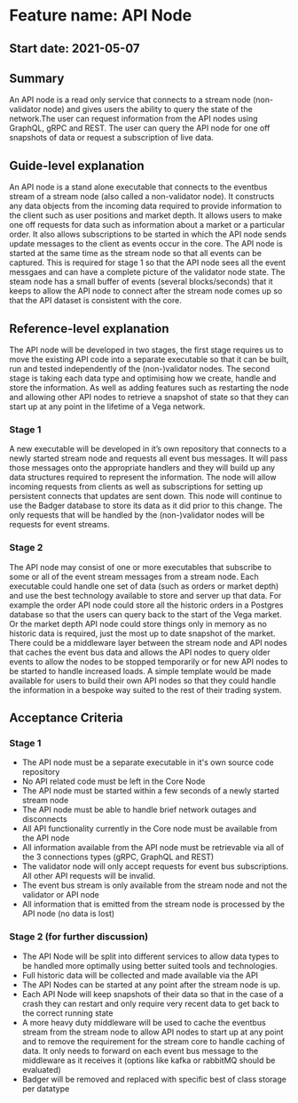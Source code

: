 # Feature name: API Node
## Start date: 2021-05-07

## Summary

An API node is a read only service that connects to a stream node (non-validator node) and gives users the ability to query the state of the network.The user can request information from the API nodes using GraphQL, gRPC and REST. The user can query the API node for one off snapshots of data or request a subscription of live data.


## Guide-level explanation

An API node is a stand alone executable that connects to the eventbus stream of a stream node (also called a non-validator node). It constructs any data objects from the incoming data required to provide information to the client such as user positions and market depth. It allows users to make one off requests for data such as information about a market or a particular order. It also allows subscriptions to be started in which the API node sends update messages to the client as events occur in the core. The API node is started at the same time as the stream node so that all events can be captured. This is required for stage 1 so that the API node sees all the event messgaes and can have a complete picture of the validator node state. The steam node has a small buffer of events (several blocks/seconds) that it keeps to allow the API node to connect after the stream node comes up so that the API dataset is consistent with the core.

## Reference-level explanation

The API node will be developed in two stages, the first stage requires us to move the existing API code into a separate executable so that it can be built, run and tested independently of the (non-)validator nodes. The second stage is taking each data type and optimising how we create, handle and store the information. As well as adding features such as restarting the node and allowing other API nodes to retrieve a snapshot of state so that they can start up at any point in the lifetime of a Vega network.

### Stage 1
A new executable will be developed in it’s own repository that connects to a newly started stream node and requests all event bus messages. It will pass those messages onto the appropriate handlers and they will build up any data structures required to represent the information. The node will allow incoming requests from clients as well as subscriptions for setting up persistent connects that updates are sent down. This node will continue to use the Badger database to store its data as it did prior to this change. The only requests that will be handled by the (non-)validator nodes will be requests for event streams.

### Stage 2
The API node may consist of one or more executables that subscribe to some or all of the event stream messages from a stream node. Each executable could handle one set of data (such as orders or market depth) and use the best technology available to store and server up that data. For example the order API node could store all the historic orders in a Postgres database so that the users can query back to the start of the Vega market. Or the market depth API node could store things only in memory as no historic data is required, just the most up to date snapshot of the market. There could be a middleware layer between the stream node and API nodes that caches the event bus data and allows the API nodes to query older events to allow the nodes to be stopped temporarily or for new API nodes to be started to handle increased loads. A simple template would be made available for users to build their own API nodes so that they could handle the information in a bespoke way suited to the rest of their trading system.


## Acceptance Criteria
### Stage 1
* The API node must be a separate executable in it's own source code repository
* No API related code must be left in the Core Node
* The API node must be started within a few seconds of a newly started stream node
* The API node must be able to handle brief network outages and disconnects
* All API functionality currently in the Core node must be available from the API node
* All information available from the API node must be retrievable via all of the 3 connections types (gRPC, GraphQL and REST)
* The validator node will only accept requests for event bus subscriptions. All other API requests will be invalid.
* The event bus stream is only available from the stream node and not the validator or API node
* All information that is emitted from the stream node is processed by the API node (no data is lost)

### Stage 2 (for further discussion)
* The API Node will be split into different services to allow data types to be handled more optimally using better suited tools and technologies.
* Full historic data will be collected and made available via the API
* The API Nodes can be started at any point after the stream node is up.
* Each API Node will keep snapshots of their data so that in the case of a crash they can restart and only require very recent data to get back to the correct running state
* A more heavy duty middleware will be used to cache the eventbus stream from the stream node to allow API nodes to start up at any point and to remove the requirement for the stream core to handle caching of data. It only needs to forward on each event bus message to the middleware as it receives it (options like kafka or rabbitMQ should be evaluated)
* Badger will be removed and replaced with specific best of class storage per datatype
